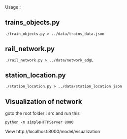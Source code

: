 Usage :

trains_objects.py
-----------------
```
./train_objects.py > ../data/trains_data.json

```

rail_network.py
----------------
```
./rail_network.py > ../data/network_edgL
```

station_location.py
--------------------
```
./station_location.py > ../data/station_location.json
```

Visualization of network
-------------------------
goto the root folder : src
and run this
```
python -m simpleHTTPServer 8000
```

View http://localhost:8000/model/visualization
